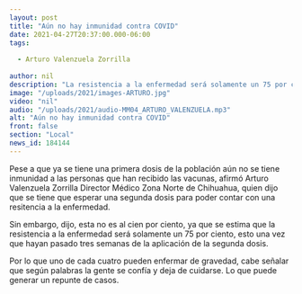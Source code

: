 ```yaml
---
layout: post
title: "Aún no hay inmunidad contra COVID"
date: 2021-04-27T20:37:00.000-06:00
tags:
  
  - Arturo Valenzuela Zorrilla
  
author: nil
description: "La resistencia a la enfermedad será solamente un 75 por ciento."
image: "/uploads/2021/images-ARTURO.jpg"
video: "nil"
audio: "/uploads/2021/audio-MM04_ARTURO_VALENZUELA.mp3"
alt: "Aún no hay inmunidad contra COVID"
front: false
section: "Local"
news_id: 184144
---
```


Pese a que ya se tiene una primera dosis de la población aún no se tiene inmunidad a las personas que han recibido las vacunas, afirmó Arturo Valenzuela Zorrilla Director Médico Zona Norte de Chihuahua, quien dijo que se tiene que esperar una segunda dosis para poder contar con una resitencia a la enfermedad.

Sin embargo, dijo, esta no es al cien por ciento, ya que se estima que la resistencia a la enfermedad será solamente un 75 por ciento, esto una vez que hayan pasado tres semanas de la aplicación de la segunda dosis.

Por lo que uno de cada cuatro pueden enfermar de gravedad, cabe señalar que según palabras la gente se confía y deja de cuidarse. Lo que puede generar un repunte de casos.
